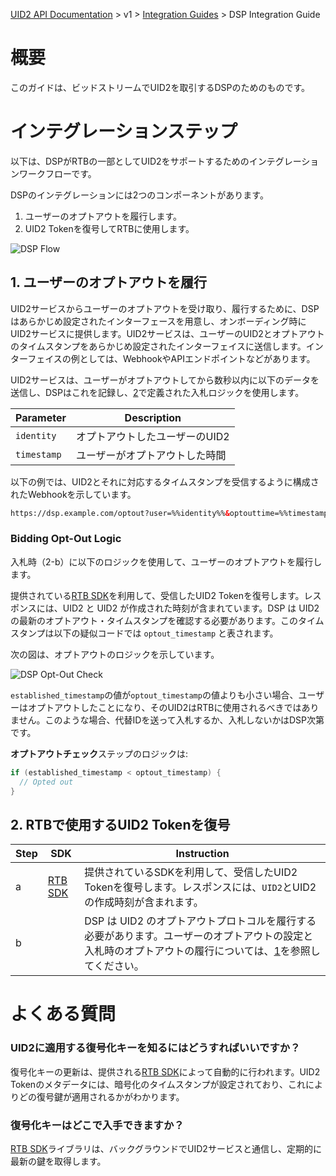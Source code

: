 [UID2 API Documentation](../../README.md) > v1 > [Integration Guides](README.md) > DSP Integration Guide

# 概要

このガイドは、ビッドストリームでUID2を取引するDSPのためのものです。

# インテグレーションステップ

以下は、DSPがRTBの一部としてUID2をサポートするためのインテグレーションワークフローです。

DSPのインテグレーションには2つのコンポーネントがあります。
1. ユーザーのオプトアウトを履行します。
2. UID2 Tokenを復号してRTBに使用します。

![DSP Flow](https://mermaid.ink/svg/eyJjb2RlIjoiICBzZXF1ZW5jZURpYWdyYW1cbiAgICBwYXJ0aWNpcGFudCBVIGFzIOODpuODvOOCtuODvFxuICAgIHBhcnRpY2lwYW50IFNTUFxuICAgIHBhcnRpY2lwYW50IERTUFxuICAgIHBhcnRpY2lwYW50IFVJRDIgYXMgVUlEMiBTZXJ2aWNlXG4gICAgcGFydGljaXBhbnQgVEMgYXMgVHJhbnNwYXJlbmN5ICYgQ29udHJvbCBQb3J0YWxcbiAgICBOb3RlIG92ZXIgVSxUQzogMS4g44Om44O844K244O844Gu44Kq44OX44OI44Ki44Km44OI44KS5bGl6KGM44GX44G-44GZ44CCXG4gICAgVS0-PlRDOiAxLWEuIOODpuODvOOCtuODvOOBjOOCquODl-ODiOOCouOCpuODiOOBl-OBvuOBmeOAglxuICAgIGFjdGl2YXRlIFRDXG4gICAgVEMtPj5VSUQyOiAxLWIuIFVJRDLjgrXjg7zjg5PjgrnjgYzjgqrjg5fjg4jjgqLjgqbjg4jjgpLlj5fjgZHlj5bjgorjgb7jgZnjgIJcbiAgICBkZWFjdGl2YXRlIFRDXG4gICAgYWN0aXZhdGUgVUlEMlxuICAgIFVJRDItPj5EU1A6IDEtYy4gRFNQ44Gv44Kq44OX44OI44Ki44Km44OI44KS5Y-X44GR5Y-W44KK44G-44GZ44CCXG4gICAgZGVhY3RpdmF0ZSBVSUQyXG4gICAgTm90ZSBvdmVyIFUsVEM6IDIuIFJUQuOBp-S9v-eUqOOBmeOCi1VJRDIgVG9rZW7jgpLlvqnlj7fjgZfjgb7jgZnjgIJcbiAgICBTU1AtLT4-RFNQOiBTU1Djga_jgIFEU1DjgpLlkbzjgbPlh7rjgZfjgablhaXmnK3jgpLooYzjgYTjgb7jgZnjgIJcbiAgICBEU1AtPj5EU1A6IDItYS4gVUlEMuODiOODvOOCr-ODs-OCkuW-qeWPt-OBl-OBvuOBmeOAglxuICAgIERTUC0-PkRTUDogMi1iLiDjg6bjg7zjgrbjg7zjga7jgqrjg5fjg4jjgqLjgqbjg4jjgpLlsaXooYzjgZflhaXmnK3jg63jgrjjg4Pjgq_jgpLlrp_ooYzjgZfjgb7jgZnjgIIiLCJtZXJtYWlkIjp7InRoZW1lIjoiZm9yZXN0In0sInVwZGF0ZUVkaXRvciI6ZmFsc2UsImF1dG9TeW5jIjp0cnVlLCJ1cGRhdGVEaWFncmFtIjpmYWxzZX0)

## 1. ユーザーのオプトアウトを履行

UID2サービスからユーザーのオプトアウトを受け取り、履行するために、DSPはあらかじめ設定されたインターフェースを用意し、オンボーディング時にUID2サービスに提供します。UID2サービスは、ユーザーのUID2とオプトアウトのタイムスタンプをあらかじめ設定されたインターフェイスに送信します。インターフェイスの例としては、WebhookやAPIエンドポイントなどがあります。

UID2サービスは、ユーザーがオプトアウトしてから数秒以内に以下のデータを送信し、DSPはこれを記録し、[2](#2-decrypt-uid2-tokens-touse-in-rtb)で定義された入札ロジックを使用します。

| Parameter | Description |
| --- | --- |
| `identity` | オプトアウトしたユーザーのUID2 |
| `timestamp` | ユーザーがオプトアウトした時間 |

以下の例では、UID2とそれに対応するタイムスタンプを受信するように構成されたWebhookを示しています。

```html
https://dsp.example.com/optout?user=%%identity%%&optouttime=%%timestamp%%
```
### Bidding Opt-Out Logic

入札時（2-b）に以下のロジックを使用して、ユーザーのオプトアウトを履行します。

提供されている[RTB SDK](../sdks/dsp-client-v1-overview.md)を利用して、受信したUID2 Tokenを復号します。レスポンスには、UID2 と UID2 が作成された時刻が含まれています。DSP は UID2 の最新のオプトアウト・タイムスタンプを確認する必要があります。このタイムスタンプは以下の疑似コードでは `optout_timestamp` と表されます。

次の図は、オプトアウトのロジックを示しています。

![DSP Opt-Out Check](https://mermaid.ink/svg/eyJjb2RlIjoiZ3JhcGggTFJcbkFbVUlEMiBUb2tlbuW-qeWPt-WMll0gLS0-IEJbVUlEMuOBq-WvvuOBmeOCi-OCquODl-ODiOOCouOCpuODiOOBruWPluW-l11cbiAgICBCIC0tPiBDe-OCquODl-ODiOOCouOCpuODiOOCkuODgeOCp-ODg-OCr31cbiAgICBDIC0tPiB8T3B0ZWQgT3V0fCBEW1VJRDLjgarjgZfjgaflhaXmnK1dXG4gICAgQyAtLT4gfE5vdCBPcHRlZCBPdXR8IEVbVUlEMuOBp-WFpeacrV0iLCJtZXJtYWlkIjp7InRoZW1lIjoiZm9yZXN0In0sInVwZGF0ZUVkaXRvciI6ZmFsc2UsImF1dG9TeW5jIjp0cnVlLCJ1cGRhdGVEaWFncmFtIjpmYWxzZX0)

`established_timestamp`の値が`optout_timestamp`の値よりも小さい場合、ユーザーはオプトアウトしたことになり、そのUID2はRTBに使用されるべきではありません。このような場合、代替IDを送って入札するか、入札しないかはDSP次第です。

<b>オプトアウトチェック</b>ステップのロジックは:
```java
if (established_timestamp < optout_timestamp) {
  // Opted out
}
```

## 2. RTBで使用するUID2 Tokenを復号

| Step | SDK | Instruction |
| --- | --- | --- |
| a | [RTB SDK](../sdks/dsp-client-v1-overview.md)  | 提供されているSDKを利用して、受信したUID2 Tokenを復号します。レスポンスには、`UID2`とUID2の作成時刻が含まれます。 |
| b | | DSP は UID2 のオプトアウトプロトコルを履行する必要があります。ユーザーのオプトアウトの設定と入札時のオプトアウトの履行については、[1](#1-honor-user-opt-outs)を参照してください。 |

# よくある質問

### UID2に適用する復号化キーを知るにはどうすればいいですか？

復号化キーの更新は、提供される[RTB SDK](../sdks/dsp-client-v1-overview.md)によって自動的に行われます。UID2 Tokenのメタデータには、暗号化のタイムスタンプが設定されており、これによりどの復号鍵が適用されるかがわかります。

### 復号化キーはどこで入手できますか？
[RTB SDK](../sdks/dsp-client-v1-overview.md)ライブラリは、バックグラウンドでUID2サービスと通信し、定期的に最新の鍵を取得します。
